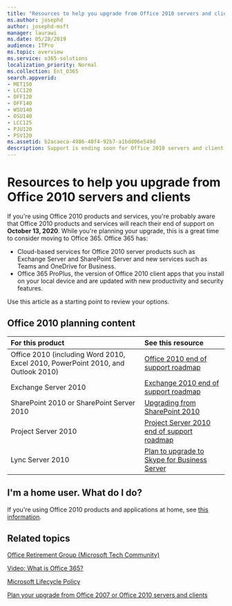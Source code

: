 ```yaml
---
title: "Resources to help you upgrade from Office 2010 servers and clients"
ms.author: josephd
author: josephd-msft
manager: laurawi
ms.date: 05/28/2019
audience: ITPro
ms.topic: overview
ms.service: o365-solutions
localization_priority: Normal
ms.collection: Ent_O365
search.appverid:
- MET150
- LCC120
- OFF120
- OFF140
- WSU140
- OSU140
- LCC125
- PJU120
- PSV120
ms.assetid: b2acaeca-4986-40f4-92b7-a1bdd06e549d
description: Support is ending soon for Office 2010 servers and client applications, and custom support agreements are not available. Use this article to start planning your upgrade now.
---
```


# Resources to help you upgrade from Office 2010 servers and clients

If you're using Office 2010 products and services, you're probably aware that Office 2010 products and services will reach their end of support on **October 13, 2020**. While you're planning your upgrade, this is a great time to consider moving to Office 365. Office 365 has:

- Cloud-based services for Office 2010 server products such as Exchange Server and SharePoint Server and new services such as Teams and OneDrive for Business.
- Office 365 ProPlus, the version of Office 2010 client apps that you install on your local device and are updated with new productivity and security features.

Use this article as a starting point to review your options.
      
## Office 2010 planning content
  
|**For this product**|**See this resource**|
|:-----|:-----|
|Office 2010 (including Word 2010, Excel 2010, PowerPoint 2010, and Outlook 2010)  <br/> |[Office 2010 end of support roadmap](https://docs.microsoft.com/DeployOffice/office-2010-end-support-roadmap) <br/> |
|Exchange Server 2010  <br/> |[Exchange 2010 end of support roadmap](exchange-2010-end-of-support.md) <br/> |
|SharePoint 2010 or SharePoint Server 2010  <br/> |[Upgrading from SharePoint 2010](upgrade-from-sharepoint-2010.md) <br/> |
|Project Server 2010 <br/> | [Project Server 2010 end of support roadmap](project-server-2010-end-of-support.md) <br/> |
|Lync Server 2010 <br/> | [Plan to upgrade to Skype for Business Server](https://docs.microsoft.com/skypeforbusiness/plan-your-deployment/upgrade) <br/> |
    
## I'm a home user. What do I do?

If you're using Office 2010 products and applications at home, see [this information](plan-upgrade-previous-versions-office.md#im-a-home-user-what-do-i-do).

## Related topics

[Office Retirement Group (Microsoft Tech Community)](https://go.microsoft.com/fwlink/?linkid=842065)
  
[Video: What is Office 365?](https://support.office.com/article/847caf12-2589-452c-8aca-1c009797678b.aspx)
  
[Microsoft Lifecycle Policy](https://go.microsoft.com/fwlink/?linkid=865200)

[Plan your upgrade from Office 2007 or Office 2010 servers and clients](plan-upgrade-previous-versions-office.md)

